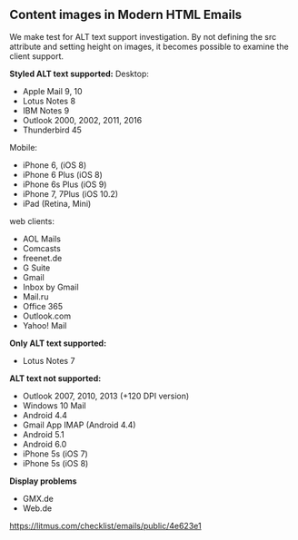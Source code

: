 ## Content images in Modern HTML Emails

We make test for ALT text support investigation. By not defining 
the src attribute and setting height on images, it becomes possible
to examine the client support.


**Styled ALT text supported:**
Desktop:
- Apple Mail 9, 10
- Lotus Notes 8
- IBM Notes 9
- Outlook 2000, 2002, 2011, 2016
- Thunderbird 45

Mobile: 
- iPhone 6, (iOS 8)
- iPhone 6 Plus (iOS 8)
- iPhone 6s Plus (iOS 9)
- iPhone 7, 7Plus (iOS 10.2)
- iPad (Retina, Mini)

web clients:
- AOL Mails
- Comcasts
- freenet.de
- G Suite
- Gmail
- Inbox by Gmail
- Mail.ru
- Office 365
- Outlook.com
- Yahoo! Mail

**Only ALT text supported:**
- Lotus Notes 7

**ALT text not supported:**
- Outlook 2007, 2010, 2013 (+120 DPI version)
- Windows 10 Mail
- Android 4.4
- Gmail App IMAP (Android 4.4)
- Android 5.1
- Android 6.0
- iPhone 5s (iOS 7)
- iPhone 5s (iOS 8)

**Display problems**
- GMX.de
- Web.de

https://litmus.com/checklist/emails/public/4e623e1